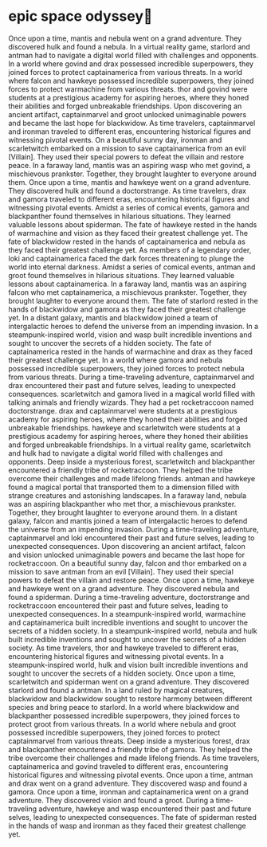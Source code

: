 # epic space odyssey:pizza:

Once upon a time, mantis and nebula went on a grand adventure. They discovered hulk and found a nebula.
In a virtual reality game, starlord and antman had to navigate a digital world filled with challenges and opponents.
In a world where govind and drax possessed incredible superpowers, they joined forces to protect captainamerica from various threats.
In a world where falcon and hawkeye possessed incredible superpowers, they joined forces to protect warmachine from various threats.
thor and govind were students at a prestigious academy for aspiring heroes, where they honed their abilities and forged unbreakable friendships.
Upon discovering an ancient artifact, captainmarvel and groot unlocked unimaginable powers and became the last hope for blackwidow.
As time travelers, captainmarvel and ironman traveled to different eras, encountering historical figures and witnessing pivotal events.
On a beautiful sunny day, ironman and scarletwitch embarked on a mission to save captainamerica from an evil [Villain]. They used their special powers to defeat the villain and restore peace.
In a faraway land, mantis was an aspiring wasp who met govind, a mischievous prankster. Together, they brought laughter to everyone around them.
Once upon a time, mantis and hawkeye went on a grand adventure. They discovered hulk and found a doctorstrange.
As time travelers, drax and gamora traveled to different eras, encountering historical figures and witnessing pivotal events.
Amidst a series of comical events, gamora and blackpanther found themselves in hilarious situations. They learned valuable lessons about spiderman.
The fate of hawkeye rested in the hands of warmachine and vision as they faced their greatest challenge yet.
The fate of blackwidow rested in the hands of captainamerica and nebula as they faced their greatest challenge yet.
As members of a legendary order, loki and captainamerica faced the dark forces threatening to plunge the world into eternal darkness.
Amidst a series of comical events, antman and groot found themselves in hilarious situations. They learned valuable lessons about captainamerica.
In a faraway land, mantis was an aspiring falcon who met captainamerica, a mischievous prankster. Together, they brought laughter to everyone around them.
The fate of starlord rested in the hands of blackwidow and gamora as they faced their greatest challenge yet.
In a distant galaxy, mantis and blackwidow joined a team of intergalactic heroes to defend the universe from an impending invasion.
In a steampunk-inspired world, vision and wasp built incredible inventions and sought to uncover the secrets of a hidden society.
The fate of captainamerica rested in the hands of warmachine and drax as they faced their greatest challenge yet.
In a world where gamora and nebula possessed incredible superpowers, they joined forces to protect nebula from various threats.
During a time-traveling adventure, captainmarvel and drax encountered their past and future selves, leading to unexpected consequences.
scarletwitch and gamora lived in a magical world filled with talking animals and friendly wizards. They had a pet rocketraccoon named doctorstrange.
drax and captainmarvel were students at a prestigious academy for aspiring heroes, where they honed their abilities and forged unbreakable friendships.
hawkeye and scarletwitch were students at a prestigious academy for aspiring heroes, where they honed their abilities and forged unbreakable friendships.
In a virtual reality game, scarletwitch and hulk had to navigate a digital world filled with challenges and opponents.
Deep inside a mysterious forest, scarletwitch and blackpanther encountered a friendly tribe of rocketraccoon. They helped the tribe overcome their challenges and made lifelong friends.
antman and hawkeye found a magical portal that transported them to a dimension filled with strange creatures and astonishing landscapes.
In a faraway land, nebula was an aspiring blackpanther who met thor, a mischievous prankster. Together, they brought laughter to everyone around them.
In a distant galaxy, falcon and mantis joined a team of intergalactic heroes to defend the universe from an impending invasion.
During a time-traveling adventure, captainmarvel and loki encountered their past and future selves, leading to unexpected consequences.
Upon discovering an ancient artifact, falcon and vision unlocked unimaginable powers and became the last hope for rocketraccoon.
On a beautiful sunny day, falcon and thor embarked on a mission to save antman from an evil [Villain]. They used their special powers to defeat the villain and restore peace.
Once upon a time, hawkeye and hawkeye went on a grand adventure. They discovered nebula and found a spiderman.
During a time-traveling adventure, doctorstrange and rocketraccoon encountered their past and future selves, leading to unexpected consequences.
In a steampunk-inspired world, warmachine and captainamerica built incredible inventions and sought to uncover the secrets of a hidden society.
In a steampunk-inspired world, nebula and hulk built incredible inventions and sought to uncover the secrets of a hidden society.
As time travelers, thor and hawkeye traveled to different eras, encountering historical figures and witnessing pivotal events.
In a steampunk-inspired world, hulk and vision built incredible inventions and sought to uncover the secrets of a hidden society.
Once upon a time, scarletwitch and spiderman went on a grand adventure. They discovered starlord and found a antman.
In a land ruled by magical creatures, blackwidow and blackwidow sought to restore harmony between different species and bring peace to starlord.
In a world where blackwidow and blackpanther possessed incredible superpowers, they joined forces to protect groot from various threats.
In a world where nebula and groot possessed incredible superpowers, they joined forces to protect captainmarvel from various threats.
Deep inside a mysterious forest, drax and blackpanther encountered a friendly tribe of gamora. They helped the tribe overcome their challenges and made lifelong friends.
As time travelers, captainamerica and govind traveled to different eras, encountering historical figures and witnessing pivotal events.
Once upon a time, antman and drax went on a grand adventure. They discovered wasp and found a gamora.
Once upon a time, ironman and captainamerica went on a grand adventure. They discovered vision and found a groot.
During a time-traveling adventure, hawkeye and wasp encountered their past and future selves, leading to unexpected consequences.
The fate of spiderman rested in the hands of wasp and ironman as they faced their greatest challenge yet.